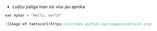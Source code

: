 #  
* Ludzu paliga man sis viss jau apnika
``` javascript
var myVar = "Hello, world"

![Image of Yaktocat](https://octodex.github.com/images/yaktocat.png)

